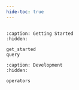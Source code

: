```yaml
---
hide-toc: true
---
```



```{include} ../../README.md
```

```{toctree}
:caption: Getting Started
:hidden:

get_started
query
```

```{toctree}
:caption: Development
:hidden:

operators
```